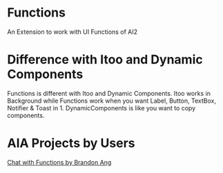 # Functions
An Extension to work with UI Functions of AI2

# Difference with Itoo and Dynamic Components
Functions is different with Itoo and Dynamic Components. 
Itoo works in Background while Functions work when you want Label, Button, TextBox, Notifier & Toast in 1.
DynamicComponents is like you want to copy components.

# AIA Projects by Users
<a href="https://github.com/theFuncTions/Functions/raw/main/functions/assets/ChatWithFunctions.aia">Chat with Functions by Brandon Ang</a>
